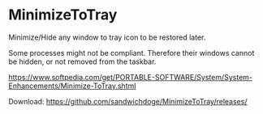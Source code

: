 # MinimizeToTray
Minimize/Hide any window to tray icon to be restored later.

Some processes might not be compliant. Therefore their windows cannot be hidden, or not removed from the taskbar.

https://www.softpedia.com/get/PORTABLE-SOFTWARE/System/System-Enhancements/Minimize-ToTray.shtml

Download: https://github.com/sandwichdoge/MinimizeToTray/releases/
